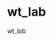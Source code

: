 # wt_lab
wt_lab
<!DOCTYPE html>
<html lang="en">
<head>
    <meta charset="UTF-8">
    <meta name="viewport" content="width=device-width, initial-scale=1.0">
    <title>Document</title>
    <frameset rows="30% ,70%">
        <frame name="f1" src="head.html"></frame>
    <frameset cols="20% ,80%">
        <frame name="f2" src="left.html"></frame>
        <frame name="f3" src="right.html"></frame>
    </frameset>
</head>
<body>
</body>
</html>
